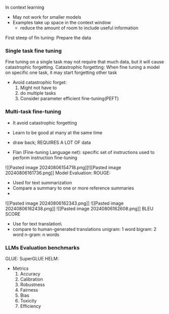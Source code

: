 In context learning
- May not work for smaller models
- Examples take up space in the context window
	- reduce the amount of room to include useful information


First steep of fin tuning: Prepare the data

### Single task fine tuning
Fine tuning on a single task may not require that much data, but it will cause catastrophic forgetting.
Catastrophic forgetting: When fine tuning a model on specific one task, it may start forgetting other task
- Avoid catastrophic forget:
	1. Might not have to
	2. do multiple tasks
	3. Consider parameter efficient fine-tuning(PEFT)

### Multi-task fine-tuning
- It avoid catastrophic forgetting
- Learn to be good at many at the same time
- draw back; REQUIRES A LOT OF data

- Flan (Fine-tuning Language net): specific set of instructions used to perform instruction fine-tuning

![[Pasted image 20240806154718.png]]![[Pasted image 20240806161736.png]]
Model Evaluation:
ROUGE:
- Used for text summarization
- Compare a summary to one or more reference summaries
-
![[Pasted image 20240806162343.png]]
![[Pasted image 20240806162438.png]]
![[Pasted image 20240806162608.png]]
BLEU SCORE
- Use for text translation\
- compare to human-generated translations
unigram: 1 word
bigram: 2 word
n-gram: n words

### LLMs Evaluation benchmarks

GLUE:
SuperGLUE
HELM:
- Metrics
	1. Accuracy
	2. Calibration
	3. Robustness
	4. Fairness
	5. Bias
	6. Toxicity
	7. Efficiency